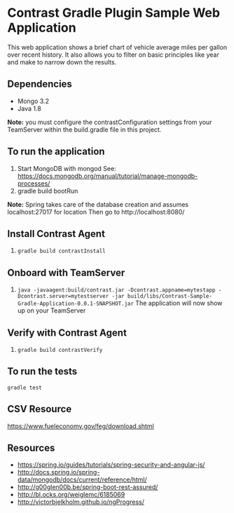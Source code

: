 # Contrast Gradle Plugin Sample Web Application
This web application shows a brief chart of vehicle average miles per gallon over recent history.
It also allows you to filter on basic principles like year and make to narrow down the results.

## Dependencies
* Mongo 3.2
* Java 1.8

**Note:** you must configure the contrastConfiguration settings from your TeamServer within the build.gradle file in this project.

## To run the application
1. Start MongoDB with mongod See: https://docs.mongodb.org/manual/tutorial/manage-mongodb-processes/
2. gradle build bootRun

**Note:** Spring takes care of the database creation and assumes localhost:27017 for location
Then go to http://localhost:8080/

## Install Contrast Agent
1. `gradle build contrastInstall`

## Onboard with TeamServer
1. `java -javaagent:build/contrast.jar -Dcontrast.appname=mytestapp -Dcontrast.server=mytestserver -jar build/libs/Contrast-Sample-Gradle-Application-0.0.1-SNAPSHOT.jar`
The application will now show up on your TeamServer

## Verify with Contrast Agent
1. `gradle build contrastVerify`


## To run the tests
`gradle test`

## CSV Resource
https://www.fueleconomy.gov/feg/download.shtml

## Resources
* https://spring.io/guides/tutorials/spring-security-and-angular-js/
* http://docs.spring.io/spring-data/mongodb/docs/current/reference/html/
* http://g00glen00b.be/spring-boot-rest-assured/
* http://bl.ocks.org/weiglemc/6185069
* http://victorbjelkholm.github.io/ngProgress/

